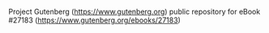 Project Gutenberg (https://www.gutenberg.org) public repository for eBook #27183 (https://www.gutenberg.org/ebooks/27183)
